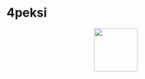 # 4peksi
<div id="header" align="center">
  <img src="https://giphy.com/gifs/devrock-code-edr-escueladevrock-du3J3cXyzhj75IOgvA" width="100"/>
</div>

